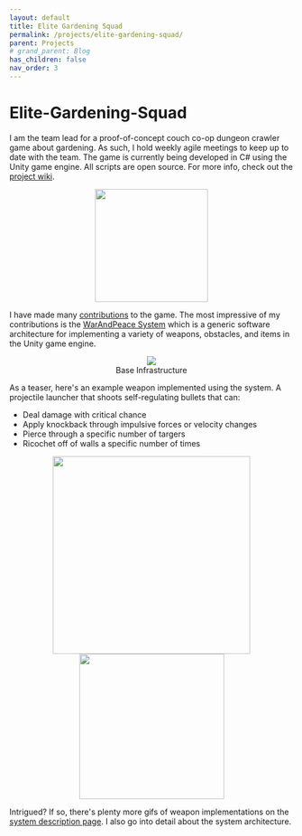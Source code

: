```yaml
---
layout: default
title: Elite Gardening Squad
permalink: /projects/elite-gardening-squad/
parent: Projects
# grand_parent: Blog
has_children: false
nav_order: 3
---
```


# Elite-Gardening-Squad
I am the team lead for a proof-of-concept couch co-op dungeon crawler game about gardening.
As such, I hold weekly agile meetings to keep up to date with the team.
The game is currently being developed in C# using the Unity game engine. 
All scripts are open source.
For more info, check out the [project wiki](https://github.com/sirpaulmcd/Elite-Gardening-Squad-Open/wiki).

<p align="center">
    <img src="https://cdn.discordapp.com/attachments/555041456994123791/769294338684616745/elite-gardener.png" width=200px/>
</p>

I have made many [contributions](https://github.com/sirpaulmcd/Elite-Gardening-Squad-Open/wiki/Paul-McDonald) to the game. 
The most impressive of my contributions is the [WarAndPeace System](https://github.com/sirpaulmcd/Elite-Gardening-Squad-Open/wiki/WarAndPeace-System) which is a generic software architecture for implementing a variety of weapons, obstacles, and items in the Unity game engine.

<p align="center">
    <img src="https://cdn.discordapp.com/attachments/779049567844696064/780556837954256926/Base-Infrastructure.PNG" />
    <br />
    Base Infrastructure
</p>

As a teaser, here's an example weapon implemented using the system.
A projectile launcher that shoots self-regulating bullets that can:
- Deal damage with critical chance
- Apply knockback through impulsive forces or velocity changes
- Pierce through a specific number of targers
- Ricochet off of walls a specific number of times

<p align="center">
    <img src="https://media.giphy.com/media/GAcX0Q8j8exFNeUiuJ/giphy.gif" width=350 />
    <img src="https://media.giphy.com/media/sTBEs78T6wtxK14LzI/giphy.gif" width=257 />
    <br />
</p>

Intrigued? If so, there's plenty more gifs of weapon implementations on the [system description page](https://github.com/sirpaulmcd/Elite-Gardening-Squad-Open/wiki/WarAndPeace-System). 
I also go into detail about the system architecture. 